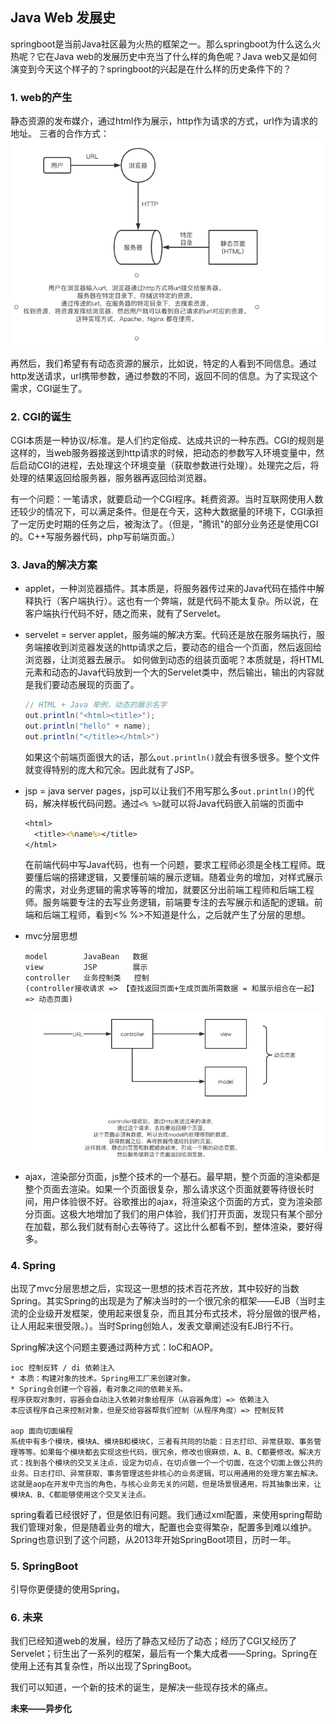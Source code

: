## Java Web 发展史

springboot是当前Java社区最为火热的框架之一。那么springboot为什么这么火热呢？它在Java web的发展历史中充当了什么样的角色呢？Java web又是如何演变到今天这个样子的？springboot的兴起是在什么样的历史条件下的？

### 1. web的产生

静态资源的发布媒介，通过html作为展示，http作为请求的方式，url作为请求的地址。
三者的合作方式：
![image-20210727103007819](01-JavaWeb发展史/image-20210727103007819.png)

再然后，我们希望有有动态资源的展示，比如说，特定的人看到不同信息。通过http发送请求，url携带参数，通过参数的不同，返回不同的信息。为了实现这个需求，CGI诞生了。

### 2. CGI的诞生

CGI本质是一种协议/标准。是人们约定俗成、达成共识的一种东西。CGI的规则是这样的，当web服务器接送到http请求的时候，把动态的参数写入环境变量中，然后启动CGI的进程，去处理这个环境变量（获取参数进行处理）。处理完之后，将处理的结果返回给服务器，服务器再返回给浏览器。

有一个问题：一笔请求，就要启动一个CGI程序。耗费资源。当时互联网使用人数还较少的情况下，可以满足条件。但是在今天，这种大数据量的环境下，CGI承担了一定历史时期的任务之后，被淘汰了。（但是，"腾讯"的部分业务还是使用CGI的。C++写服务器代码，php写前端页面。）

### 3. Java的解决方案

- applet，一种浏览器插件。其本质是，将服务器传过来的Java代码在插件中解释执行（客户端执行）。这也有一个弊端，就是代码不能太复杂。所以说，在客户端执行代码不好，随之而来，就有了Servelet。

- servelet = server applet，服务端的解决方案。代码还是放在服务端执行，服务端接收到浏览器发送的http请求之后，要动态的组合一个页面，然后返回给浏览器，让浏览器去展示。
  如何做到动态的组装页面呢？本质就是，将HTML元素和动态的Java代码放到一个大的Servelet类中，然后输出，输出的内容就是我们要动态展现的页面了。

  ```java
  // HTML + Java 举例，动态的展示名字
  out.println("<html><title>");
  out.println("hello" + name);
  out.println("</title></html>")
  ```

  如果这个前端页面很大的话，那么`out.println()`就会有很多很多。整个文件就变得特别的庞大和冗余。因此就有了JSP。

- jsp = java server pages，jsp可以让我们不用写那么多`out.println()`的代码，解决样板代码问题。通过`<% %>`就可以将Java代码嵌入前端的页面中

  ```jsp
  <html>
    <title><%name%></title>
  </html>
  ```

  在前端代码中写Java代码，也有一个问题，要求工程师必须是全栈工程师。既要懂后端的搭建逻辑，又要懂前端的展示逻辑。随着业务的增加，对样式展示的需求，对业务逻辑的需求等等的增加，就要区分出前端工程师和后端工程师。服务端要专注的去写业务逻辑，前端要专注的去写展示和适配的逻辑。前端和后端工程师，看到<% %>不知道是什么，之后就产生了分层的思想。

- mvc分层思想

  ```
  model        JavaBean   数据
  view         JSP        展示
  controller   业务控制类   控制
  (controller接收请求 => 【查找返回页面+生成页面所需数据 = 和展示组合在一起】 => 动态页面)
  ```

  ![image-20210727115157646](01-JavaWeb发展史/image-20210727115157646.png)

- ajax，渲染部分页面，js整个技术的一个基石。最早期，整个页面的渲染都是整个页面去渲染。如果一个页面很复杂，那么请求这个页面就要等待很长时间，用户体验很不好。谷歌推出的ajax，将渲染这个页面的方式，变为渲染部分页面。这极大地增加了我们的用户体验，我们打开页面，发现只有某个部分在加载，那么我们就有耐心去等待了。这比什么都看不到，整体渲染，要好得多。

### 4. Spring

出现了mvc分层思想之后，实现这一思想的技术百花齐放，其中较好的当数Spring。其实Spring的出现是为了解决当时的一个很冗余的框架——EJB（当时主流的企业级开发框架，使用起来很复杂，而且其分布式技术，将分层做的很严格，让人用起来很受限。）。当时Spring创始人，发表文章阐述没有EJB行不行。

Spring解决这个问题主要通过两种方式：IoC和AOP。

```
ioc 控制反转 / di 依赖注入
* 本质：构建对象的技术。Spring用工厂来创建对象。
* Spring会创建一个容器，看对象之间的依赖关系。
程序获取对象时，容器会自动注入依赖对象给程序（从容器角度）=> 依赖注入
本应该程序自己来控制对象，但是交给容器帮我们控制（从程序角度）=> 控制反转

aop 面向切面编程
系统中有多个模块，模块A、模块B和模块C，三者有共同的功能：日志打印、异常获取、事务管理等等。如果每个模块都去实现这些代码，很冗余，修改也很麻烦，A、B、C都要修改。解决方式：找到各个模块的交叉关注点，设定为切点，在切点做一个一个切面，在这个切面上做公共的业务。日志打印、异常获取、事务管理这些非核心的业务逻辑，可以用通用的处理方案去解决。这就是aop在开发中充当的角色，与核心业务无关的问题，但是场景很通用，将其抽象出来，让模块A、B、C都能够使用这个交叉关注点。
```

spring看着已经很好了，但是依旧有问题。我们通过xml配置，来使用spring帮助我们管理对象，但是随着业务的增大，配置也会变得繁杂，配置多到难以维护。Spring也意识到了这个问题，从2013年开始SpringBoot项目，历时一年。

### 5. SpringBoot

引导你更便捷的使用Spring。

### 6. 未来

我们已经知道web的发展，经历了静态又经历了动态；经历了CGI又经历了Servelet；衍生出了一系列的框架，最后有一个集大成者——Spring。Spring在使用上还有其复杂性，所以出现了SpringBoot。

我们可以知道，一个新的技术的诞生，是解决一些现存技术的痛点。

**未来——异步化**

